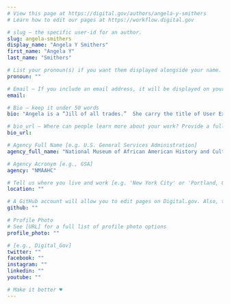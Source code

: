 ```yaml
---
# View this page at https://digital.gov/authors/angela-y-smithers
# Learn how to edit our pages at https://workflow.digital.gov

# slug — the specific user-id for an author.
slug: angela-smithers
display_name: "Angela Y Smithers"
first_name: "Angela Y"
last_name: "Smithers"

# List your pronoun(s) if you want them displayed alongside your name. If blank, we'll use just your name. Learn more http://mypronouns.org
pronoun: ""

# Email — If you include an email address, it will be displayed on your profile page
email: 

# Bio — keep it under 50 words
bio: "Angela is a “Jill of all trades.”  She carry the title of User Experience, but in her current position Angela has done graphic design, front-end web design, user interface design, accessibility for web and digital media, and now user research. In this era,  Angela describes herself as a Product Designer."

# bio_url — Where can people learn more about your work? Provide a full URL [e.g. 'https://www.example.gov/']
bio_url: 

# Agency Full Name [e.g. U.S. General Services Administration]
agency_full_name: "National Museum of African American History and Culture"

# Agency Acronym [e.g., GSA]
agency: "NMAAHC"

# Tell us where you live and work [e.g. 'New York City' or 'Portland, OR']
location: ""

# A GitHub account will allow you to edit pages on Digital.gov. Also, the image used in your GitHub account can be used to populate your digital.gov profile photo. Learn more about getting a Github account at [URL]
github: ""

# Profile Photo
# See [URL] for a full list of profile photo options
profile_photo: ""

# [e.g., Digital_Gov]
twitter: ""
facebook: ""
instagram: ""
linkedin: ""
youtube: ""

# Make it better ♥
---
```

